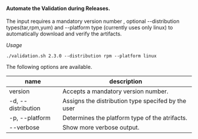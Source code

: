 #### Automate the Validation during Releases. 
The input requires a mandatory version number , optional --distribution types(tar,rpm,yum) and --platform type (currently uses only linux) to automatically download and verify the artifacts.

*Usage*
```
./validation.sh 2.3.0 --distribution rpm --platform linux 
```
The following options are available.

| name                   | description                                                         |
|------------------------|---------------------------------------------------------------------|
| version                | Accepts a mandatory version number.                                 |
| -d, --distribution     | Assigns the distribution type specifed by the user                  |
| -p, --platform         | Determines the platform type of the atrifacts.  		       |
| --verbose              | Show more verbose output.                                           |

